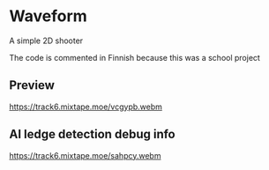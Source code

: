 # Waveform
A simple 2D shooter

The code is commented in Finnish because this was a school project


## Preview
https://track6.mixtape.moe/vcgypb.webm

## AI ledge detection debug info
https://track6.mixtape.moe/sahpcy.webm
